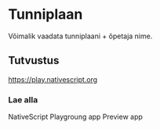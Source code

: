 # Tunniplaan

Võimalik vaadata tunniplaani + õpetaja nime.

## Tutvustus

https://play.nativescript.org

### Lae alla

NativeScript Playgroung app
Preview app
